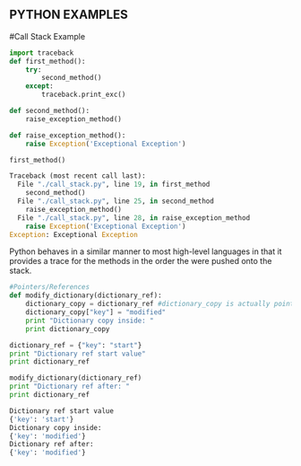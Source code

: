 ## PYTHON EXAMPLES

#Call Stack Example
```python
import traceback
def first_method():
    try:
        second_method()
    except:
        traceback.print_exc()

def second_method():
    raise_exception_method()

def raise_exception_method():
    raise Exception('Exceptional Exception')

first_method()

Traceback (most recent call last):
  File "./call_stack.py", line 19, in first_method
    second_method()
  File "./call_stack.py", line 25, in second_method
    raise_exception_method()
  File "./call_stack.py", line 28, in raise_exception_method
    raise Exception('Exceptional Exception')
Exception: Exceptional Exception
```
Python behaves in a similar manner to most high-level languages in that it provides a trace for the methods in the order the were pushed onto the stack.  
```python
#Pointers/References
def modify_dictionary(dictionary_ref):
    dictionary_copy = dictionary_ref #dictionary_copy is actually pointing at the memory location of dictionary_ref
    dictionary_copy["key"] = "modified"
    print "Dictionary copy inside: " 
    print dictionary_copy

dictionary_ref = {"key": "start"}
print "Dictionary ref start value" 
print dictionary_ref

modify_dictionary(dictionary_ref)
print "Dictionary ref after: "
print dictionary_ref

Dictionary ref start value
{'key': 'start'}
Dictionary copy inside: 
{'key': 'modified'}
Dictionary ref after: 
{'key': 'modified'} 
```
